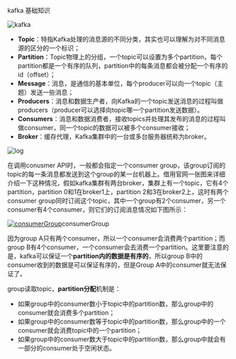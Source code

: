  kafka 基础知识

![kafka](http://matt33.com/images/2015-11-14-kafka-introduce/kafka.png)

- **Topic**：特指Kafka处理的消息源的不同分类，其实也可以理解为对不同消息源的区分的一个标识；
- **Partition**：Topic物理上的分组，一个topic可以设置为多个partition，每个partition都是一个有序的队列，partition中的每条消息都会被分配一个有序的id（offset）；
- **Message**：消息，是通信的基本单位，每个producer可以向一个topic（主题）发送一些消息；
- **Producers**：消息和数据生产者，向Kafka的一个topic发送消息的过程叫做producers（producer可以选择向topic哪一个partition发送数据）。
- **Consumers**：消息和数据消费者，接收topics并处理其发布的消息的过程叫做consumer，同一个topic的数据可以被多个consumer接收；
- **Broker**：缓存代理，Kafka集群中的一台或多台服务器统称为broker。

![log](http://matt33.com/images/2015-11-14-kafka-introduce/log.png)

在调用conusmer API时，一般都会指定一个consumer group，该group订阅的topic的每一条消息都发送到这个group的某一台机器上。借用官网一张图来详细介绍一下这种情况，假如kafka集群有两台broker，集群上有一个topic，它有4个partition，partition 0和1在broker1上，partition 2和3在broker2上，这时有两个consumer group同时订阅这个topic，其中一个group有2个consumer，另一个consumer有4个consumer，则它们的订阅消息情况如下图所示：

[![consumerGroup](http://matt33.com/images/2015-11-14-kafka-introduce/consumerGroup.png)](http://matt33.com/images/2015-11-14-kafka-introduce/consumerGroup.png)consumerGroup

因为group A只有两个consumer，所以一个consumer会消费两个partition；而group B有4个consumer，一个consumer会去消费一个partition。这里要注意的是，kafka可以保证一个**partition内的数据是有序的**，所以group B中的consumer收到的数据是可以保证有序的，但是Group A中的consumer就无法保证了。

group读取topic，**partition分配**机制是：

- 如果group中的consumer数小于topic中的partition数，那么group中的consumer就会消费多个partition；
- 如果group中的consumer数等于topic中的partition数，那么group中的一个consumer就会消费topic中的一个partition；
- 如果group中的consumer数大于topic中的partition数，那么group中就会有一部分的consumer处于空闲状态。